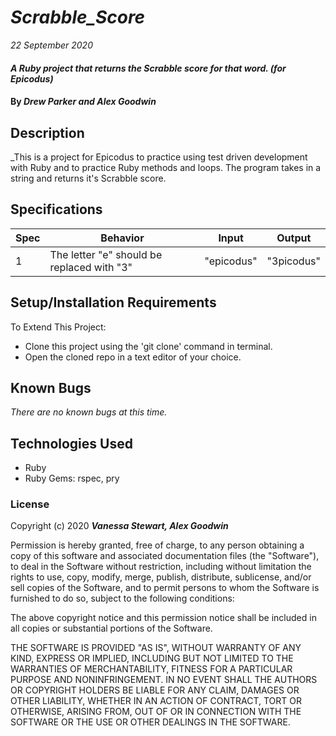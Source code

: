 # _Scrabble_Score_

_22 September 2020_

#### _A Ruby project that returns the Scrabble score for that word. (for Epicodus)_

#### By _**Drew Parker and Alex Goodwin**_

## Description

_This is a project for Epicodus to practice using test driven development with Ruby and to practice Ruby methods and loops. The program takes in a string and returns it's Scrabble score. 

## Specifications
| Spec     | Behavior | Input    | Output   |
| -------- | -------- | -------- | -------- |
| 1 | The letter "e" should be replaced with "3" | "epicodus" | "3picodus" |



## Setup/Installation Requirements

To Extend This Project:
* Clone this project using the 'git clone' command in terminal.
* Open the cloned repo in a text editor of your choice.

## Known Bugs
_There are no known bugs at this time._

## Technologies Used

* Ruby
* Ruby Gems: rspec, pry 

### License

Copyright (c) 2020 **_Vanessa Stewart, Alex Goodwin_**

Permission is hereby granted, free of charge, to any person obtaining a copy of this software and associated documentation files (the "Software"), to deal in the Software without restriction, including without limitation the rights to use, copy, modify, merge, publish, distribute, sublicense, and/or sell copies of the Software, and to permit persons to whom the Software is furnished to do so, subject to the following conditions:

The above copyright notice and this permission notice shall be included in all copies or substantial portions of the Software.

THE SOFTWARE IS PROVIDED "AS IS", WITHOUT WARRANTY OF ANY KIND, EXPRESS OR IMPLIED, INCLUDING BUT NOT LIMITED TO THE WARRANTIES OF MERCHANTABILITY, FITNESS FOR A PARTICULAR PURPOSE AND NONINFRINGEMENT. IN NO EVENT SHALL THE AUTHORS OR COPYRIGHT HOLDERS BE LIABLE FOR ANY CLAIM, DAMAGES OR OTHER LIABILITY, WHETHER IN AN ACTION OF CONTRACT, TORT OR OTHERWISE, ARISING FROM, OUT OF OR IN CONNECTION WITH THE SOFTWARE OR THE USE OR OTHER DEALINGS IN THE SOFTWARE.

